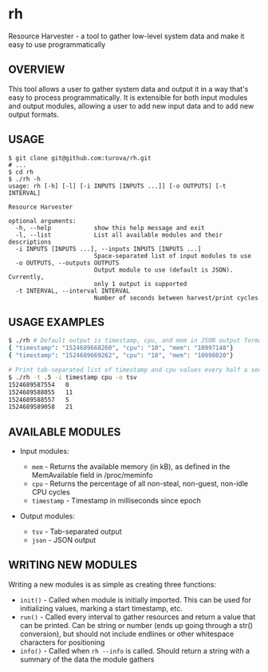 # rh
Resource Harvester - a tool to gather low-level system data and make it easy to use programmatically

## OVERVIEW

This tool allows a user to gather system data and output it in a way that's easy to process programmatically. It is extensible for both input modules and output modules, allowing a user to add new input data and to add new output formats.

## USAGE

```
$ git clone git@github.com:turova/rh.git
# ...
$ cd rh
$ ./rh -h
usage: rh [-h] [-l] [-i INPUTS [INPUTS ...]] [-o OUTPUTS] [-t INTERVAL]

Resource Harvester

optional arguments:
  -h, --help            show this help message and exit
  -l, --list            List all available modules and their descriptions
  -i INPUTS [INPUTS ...], --inputs INPUTS [INPUTS ...]
                        Space-separated list of input modules to use
  -o OUTPUTS, --outputs OUTPUTS
                        Output module to use (default is JSON). Currently,
                        only 1 output is supported
  -t INTERVAL, --interval INTERVAL
                        Number of seconds between harvest/print cycles
```

## USAGE EXAMPLES
```bash
$ ./rh # Default output is timestamp, cpu, and mem in JSON output format
{ "timestamp": "1524689668260", "cpu": "10", "mem": "10997148"}
{ "timestamp": "1524689669262", "cpu": "18", "mem": "10998020"}
```

```bash
# Print tab-separated list of timestamp and cpu values every half a second
$ ./rh -t .5 -i timestamp cpu -o tsv
1524689587554	0
1524689588055	11
1524689588557	5
1524689589058	21
```

## AVAILABLE MODULES

* Input modules:
  * ```mem``` - Returns the available memory (in kB), as defined in the MemAvailable field in /proc/meminfo
  * ```cpu``` - Returns the percentage of all non-steal, non-guest, non-idle CPU cycles
  * ```timestamp``` - Timestamp in milliseconds since epoch


* Output modules:
  * ```tsv``` - Tab-separated output
  * ```json``` - JSON output

## WRITING NEW MODULES
Writing a new modules is as simple as creating three functions:
- ```init()``` - Called when module is initially imported. This can be used for initializing values, marking a start timestamp, etc.
- ```run()``` - Called every interval to gather resources and return a value that can be printed. Can be string or number (ends up going through a str() conversion), but should not include endlines or other whitespace characters for positioning
- ```info()``` - Called when ```rh --info``` is called. Should return a string with a summary of the data the module gathers
